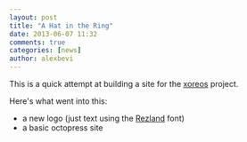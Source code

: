 ```yaml
---
layout: post
title: "A Hat in the Ring"
date: 2013-06-07 11:32
comments: true
categories: [news]
author: alexbevi
---
```


This is a quick attempt at building a site for the [xoreos](http://xoreos.org) project.

Here's what went into this:

* a new logo (just text using the [Rezland](http://www.dafont.com/rezland.font?text=pulse&psize=l) font)
* a basic octopress site

